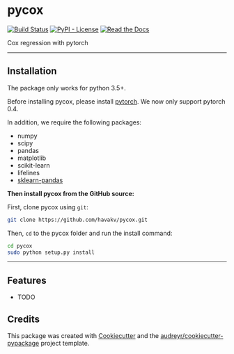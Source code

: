 # pycox


[![Build Status](https://img.shields.io/travis/havakv/pycox.svg?branch=master)](https://travis-ci.org/havakv/pycox)
[![PyPI - License](https://img.shields.io/pypi/l/Django.svg)](https://github.com/havakv/pycox/blob/master/LICENSE)
[![Read the Docs](https://img.shields.io/readthedocs/pip.svg)](https://pycox.readthedocs.io/en/latest/?badge=latest)



Cox regression with pytorch


------------------


## Installation

The package only works for python 3.5+.

Before installing pycox, please install [pytorch](https://pytorch.org/). We now only support pytorch 0.4.

In addition, we require the following packages:

- numpy
- scipy
- pandas
- matplotlib
- scikit-learn
- lifelines
- [sklearn-pandas](https://github.com/scikit-learn-contrib/sklearn-pandas)


**Then install pycox from the GitHub source:**

First, clone pycox using `git`:

```sh
git clone https://github.com/havakv/pycox.git
```

 Then, `cd` to the pycox folder and run the install command:
```sh
cd pycox
sudo python setup.py install
```

------------------

## Features

- TODO

## Credits

This package was created with [Cookiecutter](https://github.com/audreyr/cookiecutter) and the [audreyr/cookiecutter-pypackage](https://github.com/audreyr/cookiecutter-pypackage) project template.

<!-- This package was created with Cookiecutter_ and the `audreyr/cookiecutter-pypackage`_ project template.

.. _Cookiecutter: https://github.com/audreyr/cookiecutter
.. _`audreyr/cookiecutter-pypackage`: https://github.com/audreyr/cookiecutter-pypackage -->

